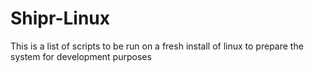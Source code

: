 # Shipr-Linux
This is a list of scripts to be run on a fresh install of linux to prepare the system for development purposes
